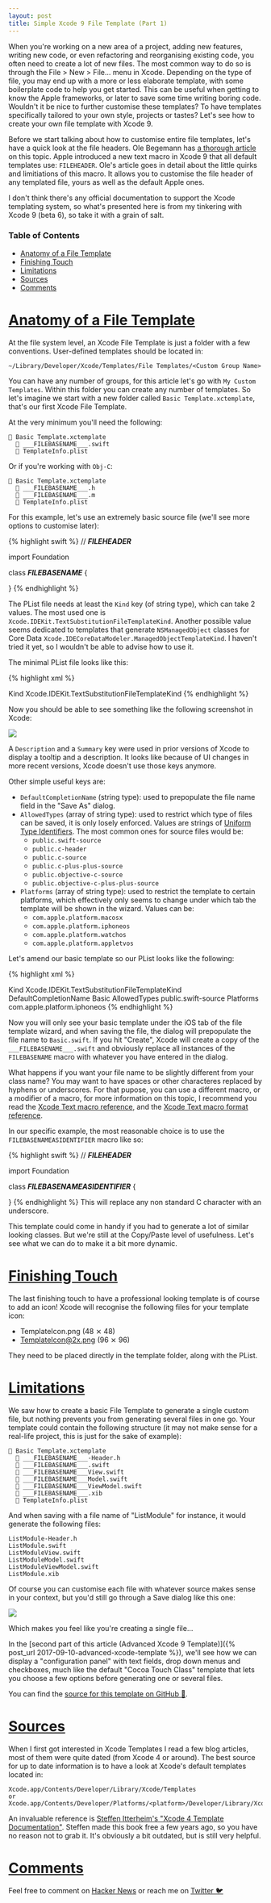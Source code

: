 ```yaml
---
layout: post
title: Simple Xcode 9 File Template (Part 1)
---
```


When you're working on a new area of a project, adding new features, writing new code, or even refactoring and reorganising existing code, you often need to create a lot of new files. The most common way to do so is through the File > New > File... menu in Xcode. Depending on the type of file, you may end up with a more or less elaborate template, with some boilerplate code to help you get started. This can be useful when getting to know the Apple frameworks, or later to save some time writing boring code. Wouldn't it be nice to further customise these templates? To have templates specifically tailored to your own style, projects or tastes? Let's see how to create your own file template with Xcode 9.

Before we start talking about how to customise entire file templates, let's have a quick look at the file headers. Ole Begemann has [a thorough article](https://oleb.net/blog/2017/07/xcode-9-text-macros) on this topic. Apple introduced a new text macro in Xcode 9 that all default templates use: `FILEHEADER`. Ole's article goes in detail about the little quirks and limitiations of this macro. It allows you to customise the file header of any templated file, yours as well as the default Apple ones.

I don't think there's any official documentation to support the Xcode templating system, so what's presented here is from my tinkering with Xcode 9 (beta 6), so take it with a grain of salt.

### Table of Contents
- [Anatomy of a File Template](#anatomy-file-template)
- [Finishing Touch](#finishing-touch)
- [Limitations](#limitations)
- [Sources](#sources)
- [Comments](#comments)

# <a name="anatomy-file-template" href="#anatomy-file-template">Anatomy of a File Template</a>
At the file system level, an Xcode File Template is just a folder with a few conventions. User-defined templates should be located in:
```
~/Library/Developer/Xcode/Templates/File Templates/<Custom Group Name>
```
You can have any number of groups, for this article let's go with `My Custom Templates`. Within this folder you can create any number of templates. So let's imagine we start with a new folder called `Basic Template.xctemplate`, that's our first Xcode File Template.

At the very minimum you'll need the following:
```
📂 Basic Template.xctemplate
  📄 ___FILEBASENAME___.swift
  📄 TemplateInfo.plist
```

Or if you're working with `Obj-C`:
```
📂 Basic Template.xctemplate
  📄 ___FILEBASENAME___.h
  📄 ___FILEBASENAME___.m
  📄 TemplateInfo.plist
```

For this example, let's use an extremely basic source file (we'll see more options to customise later):

{% highlight swift %}
//  ___FILEHEADER___

import Foundation

class ___FILEBASENAME___ {
  
}
{% endhighlight %}

The PList file needs at least the `Kind` key (of string type), which can take 2 values. The most used one is  `Xcode.IDEKit.TextSubstitutionFileTemplateKind`. Another possible value seems dedicated to templates that generate `NSManagedObject` classes for Core Data `Xcode.IDECoreDataModeler.ManagedObjectTemplateKind`. I haven't tried it yet, so I wouldn't be able to advise how to use it. 

The minimal PList file looks like this:

{% highlight xml %}
<?xml version="1.0" encoding="UTF-8"?>
<!DOCTYPE plist PUBLIC "-//Apple//DTD PLIST 1.0//EN" "http://www.apple.com/DTDs/PropertyList-1.0.dtd">
<plist version="1.0">
<dict>
  <key>Kind</key>
  <string>Xcode.IDEKit.TextSubstitutionFileTemplateKind</string>
</dict>
</plist>
{% endhighlight %}

Now you should be able to see something like the following screenshot in Xcode:

![](/img/screenshot-1.png)

A `Description` and a `Summary` key were used in prior versions of Xcode to display a tooltip and a description. It looks like because of UI changes in more recent versions, Xcode doesn't use those keys anymore.

Other simple useful keys are:
- `DefaultCompletionName` (string type): used to prepopulate the file name field in the "Save As" dialog.
- `AllowedTypes` (array of string type): used to restrict which type of files can be saved, it is only losely enforced. Values are strings of [Uniform Type Identifiers](https://developer.apple.com/library/content/documentation/Miscellaneous/Reference/UTIRef/Articles/System-DeclaredUniformTypeIdentifiers.html). The most common ones for source files would be:
  - `public.swift-source`
  - `public.c-header`
  - `public.c-source`
  - `public.c-plus-plus-source`
  - `public.objective-c-source`
  - `public.objective-c-plus-plus-source`
- `Platforms` (array of string type): used to restrict the template to certain platforms, which effectively only seems to change under which tab the template will be shown in the wizard. Values can be:
  - `com.apple.platform.macosx`
  - `com.apple.platform.iphoneos`
  - `com.apple.platform.watchos`
  - `com.apple.platform.appletvos`

Let's amend our basic template so our PList looks like the following:

{% highlight xml %}
<?xml version="1.0" encoding="UTF-8"?>
<!DOCTYPE plist PUBLIC "-//Apple//DTD PLIST 1.0//EN" "http://www.apple.com/DTDs/PropertyList-1.0.dtd">
<plist version="1.0">
<dict>
  <key>Kind</key>
  <string>Xcode.IDEKit.TextSubstitutionFileTemplateKind</string>
  <key>DefaultCompletionName</key>
  <string>Basic</string>
  <key>AllowedTypes</key>
  <array>
    <string>public.swift-source</string>
  </array>
  <key>Platforms</key>
  <array>
    <string>com.apple.platform.iphoneos</string>
  </array>
</dict>
</plist>
{% endhighlight %}

Now you will only see your basic template under the iOS tab of the file template wizard, and when saving the file, the dialog will prepopulate the file name to `Basic.swift`. If you hit "Create", Xcode will create a copy of the `___FILEBASENAME___.swift` and obviously replace all instances of the `FILEBASENAME` macro with whatever you have entered in the dialog.

What happens if you want your file name to be slightly different from your class name? You may want to have spaces or other characteres replaced by hyphens or underscores. For that pupose, you can use a different macro, or a modifier of a macro, for more information on this topic, I recommend you read the [Xcode Text macro reference](https://help.apple.com/xcode/mac/9.0/index.html?localePath=en.lproj#/dev7fe737ce0), and the [Xcode Text macro format reference](https://help.apple.com/xcode/mac/9.0/index.html?localePath=en.lproj#/devc8a500cb9).

In our specific example, the most reasonable choice is to use the `FILEBASENAMEASIDENTIFIER` macro like so:

{% highlight swift %}
//  ___FILEHEADER___

import Foundation

class ___FILEBASENAMEASIDENTIFIER___ {
  
}
{% endhighlight %}
This will replace any non standard C character with an underscore.

This template could come in handy if you had to generate a lot of similar looking classes. But we're still at the Copy/Paste level of usefulness. Let's see what we can do to make it a bit more dynamic.

# <a name="finishing-touch" href="#finishing-touch">Finishing Touch</a>
The last finishing touch to have a professional looking template is of course to add an icon! Xcode will recognise the following files for your template icon:

- TemplateIcon.png (48 ⨯ 48)
- TemplateIcon@2x.png (96 ⨯ 96)

They need to be placed directly in the template folder, along with the PList.

# <a name="limitations" href="#limitations">Limitations</a>
We saw how to create a basic File Template to generate a single custom file, but nothing prevents you from generating several files in one go. Your template could contain the following structure (it may not make sense for a real-life project, this is just for the sake of example):
```
📂 Basic Template.xctemplate
  📄 ___FILEBASENAME___-Header.h
  📄 ___FILEBASENAME___.swift
  📄 ___FILEBASENAME___View.swift
  📄 ___FILEBASENAME___Model.swift
  📄 ___FILEBASENAME___ViewModel.swift
  📄 ___FILEBASENAME___.xib
  📄 TemplateInfo.plist
```

And when saving with a file name of "ListModule" for instance, it would generate the following files:
```
ListModule-Header.h
ListModule.swift
ListModuleView.swift
ListModuleModel.swift
ListModuleViewModel.swift
ListModule.xib
```

Of course you can customise each file with whatever source makes sense in your context, but you'd still go through a Save dialog like this one:

![](/img/screenshot-2.png)

Which makes you feel like you're creating a single file... 

In the [second part of this article (Advanced Xcode 9 Template)]({% post_url 2017-09-10-advanced-xcode-template %}), we'll see how we can display a "configuration panel" with text fields, drop down menus and checkboxes, much like the default "Cocoa Touch Class" template that lets you choose a few options before generating one or several files. 

You can find the [source for this template on GitHub 🐙](https://github.com/jeanetienne/xcode-9-file-template-examples).

# <a name="sources" href="#sources">Sources</a>
When I first got interested in Xcode Templates I read a few blog articles, most of them were quite dated (from Xcode 4 or around). The best source for up to date information is to have a look at Xcode's default templates located in:

```
Xcode.app/Contents/Developer/Library/Xcode/Templates
or
Xcode.app/Contents/Developer/Platforms/<platform>/Developer/Library/Xcode/Templates/
```

An invaluable reference is [Steffen Itterheim's "Xcode 4 Template Documentation"](http://www.learn-cocos2d.com/store/xcode4-template-documentation). Steffen made this book free a few years ago, so you have no reason not to grab it. It's obviously a bit outdated, but is still very helpful. 

# <a name="comments" href="#comments">Comments</a>
Feel free to comment on [Hacker News](https://news.ycombinator.com) or reach me on [Twitter 🐦](https://twitter.com/jeanetienne)
